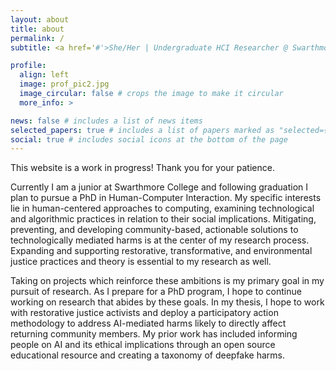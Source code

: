 ```yaml
---
layout: about
title: about
permalink: /
subtitle: <a href='#'>She/Her | Undergraduate HCI Researcher @ Swarthmore College</a>.

profile:
  align: left
  image: prof_pic2.jpg
  image_circular: false # crops the image to make it circular
  more_info: >

news: false # includes a list of news items
selected_papers: true # includes a list of papers marked as "selected={true}"
social: true # includes social icons at the bottom of the page
---
```


This website is a work in progress! Thank you for your patience.

Currently I am a junior at Swarthmore College and following graduation I plan to pursue a PhD in Human-Computer Interaction. My specific interests lie in human-centered approaches to computing, examining technological and algorithmic practices in relation to their social implications. Mitigating, preventing, and developing community-based, actionable solutions to technologically mediated harms is at the center of my research process. Expanding and supporting restorative, transformative, and environmental justice practices and theory is essential to my research as well.

Taking on projects which reinforce these ambitions is my primary goal in my pursuit of research. As I prepare for a PhD program, I hope to continue working on research that abides by these goals. In my thesis, I hope to work with restorative justice activists and deploy a participatory action methodology to address AI-mediated harms likely to directly affect returning community members. My prior work has included informing people on AI and its ethical implications through an open source educational resource and creating a taxonomy of deepfake harms.

<!---
Put your address / P.O. box / other info right below your picture. You can also disable any of these elements by editing `profile` property of the YAML header of your `_pages/about.md`. Edit `_bibliography/papers.bib` and Jekyll will render your [publications page](/al-folio/publications/) automatically.

Link to your social media connections, too. This theme is set up to use [Font Awesome icons](https://fontawesome.com/) and [Academicons](https://jpswalsh.github.io/academicons/), like the ones below. Add your Facebook, Twitter, LinkedIn, Google Scholar, or just disable all of them.
-->
